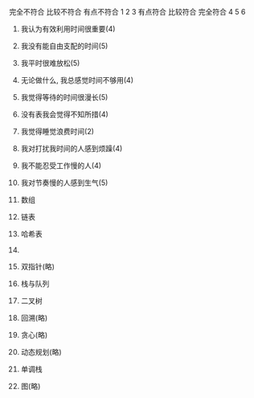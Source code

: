 完全不符合 比较不符合 有点不符合
1 2 3 
有点符合 比较符合 完全符合
4 5 6

1. 我认为有效利用时间很重要(4)
2. 我没有能自由支配的时间(5)
3. 我平时很难放松(5)
4. 无论做什么, 我总感觉时间不够用(4)
5. 我觉得等待的时间很漫长(5)
6. 没有表我会觉得不知所措(4)
7. 我觉得睡觉浪费时间(2)
8. 我对打扰我时间的人感到烦躁(4)
9. 我不能忍受工作慢的人(4)
10. 我对节奏慢的人感到生气(5)


1. 数组
2. 链表
3. 哈希表
4. 
5. 双指针(略)
6. 栈与队列
7. 二叉树
8. 回溯(略)
9. 贪心(略)
10. 动态规划(略)
11. 单调栈
12. 图(略)